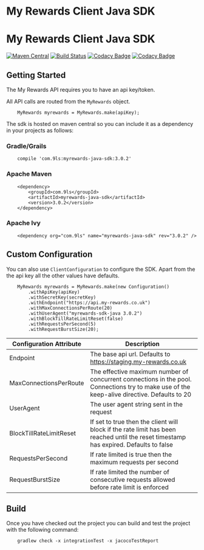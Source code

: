 # My Rewards Client Java SDK
# My Rewards Client Java SDK

[![Maven Central](https://maven-badges.herokuapp.com/maven-central/com.9ls/myrewards-java-sdk/badge.svg)](https://maven-badges.herokuapp.com/maven-central/com.9ls/myrewards-java-sdk)
[![Build Status](https://api.travis-ci.com/nine-lives/myrewards-sdk-java.png)](https://travis-ci.com/nine-lives/myrewards-sdk-java)
[![Codacy Badge](https://app.codacy.com/project/badge/Grade/91e4e97db854401d878fcf1670dfed25)](https://www.codacy.com/gh/nine-lives/myrewards-sdk-java/dashboard?utm_source=github.com&amp;utm_medium=referral&amp;utm_content=nine-lives/myrewards-sdk-java&amp;utm_campaign=Badge_Grade)
[![Codacy Badge](https://app.codacy.com/project/badge/Coverage/91e4e97db854401d878fcf1670dfed25)](https://www.codacy.com/gh/nine-lives/myrewards-sdk-java/dashboard?utm_source=github.com&utm_medium=referral&utm_content=nine-lives/myrewards-sdk-java&utm_campaign=Badge_Coverage)

## Getting Started

The My Rewards API requires you to have an api key/token. 

All API calls are routed from the `MyRewards` object.

```
    MyRewards myrewards = MyRewards.make(apiKey);
```

The sdk is hosted on maven central so you can include it as a dependency 
in your projects as follows:

### Gradle/Grails
```
    compile 'com.9ls:myrewards-java-sdk:3.0.2'
```

### Apache Maven
```
    <dependency>
        <groupId>com.9ls</groupId>
        <artifactId>myrewards-java-sdk</artifactId>
        <version>3.0.2</version>
    </dependency>
```

### Apache Ivy
```
    <dependency org="com.9ls" name="myrewards-java-sdk" rev="3.0.2" />
```

## Custom Configuration

You can also use `ClientConfiguration` to configure the SDK. Apart
from the the api key all the other values have defaults.

```
    MyRewards myrewards = MyRewards.make(new Configuration()
        .withApiKey(apiKey)
        .withSecretKey(secretKey)
        .withEndpoint("https://api.my-rewards.co.uk")
        .withMaxConnectionsPerRoute(20)
        .withUserAgent("myrewards-sdk-java 3.0.2")
        .withBlockTillRateLimitReset(false)
        .withRequestsPerSecond(5)
        .withRequestBurstSize(20);
```

| Configuration Attribute | Description |
| ----------------------- | ----------- |
| Endpoint | The base api url. Defaults to https://staging.my-rewards.co.uk |
| MaxConnectionsPerRoute | The effective maximum number of concurrent connections in the pool. Connections try to make use of the keep-alive directive. Defaults to 20
| UserAgent | The user agent string sent in the request
| BlockTillRateLimitReset | If set to true then the client will block if the rate limit has been reached until the reset timestamp has expired. Defaults to false
| RequestsPerSecond | If rate limited is true then the maximum requests per second 
| RequestBurstSize | If rate limited the number of consecutive requests allowed before rate limit is enforced 


## Build

Once you have checked out the project you can build and test the project with the following command:

```
    gradlew check -x integrationTest -x jacocoTestReport
```

 
